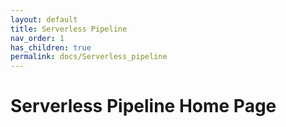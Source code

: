 ```yaml
---
layout: default
title: Serverless Pipeline
nav_order: 1
has_children: true
permalink: docs/Serverless_pipeline
---
```



# Serverless Pipeline Home Page 